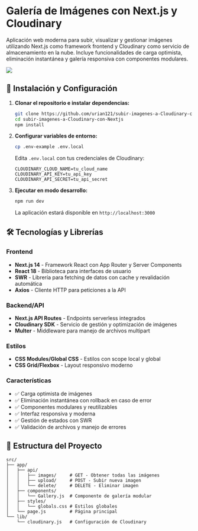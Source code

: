 # Galería de Imágenes con Next.js y Cloudinary

Aplicación web moderna para subir, visualizar y gestionar imágenes utilizando Next.js como framework frontend y Cloudinary como servicio de almacenamiento en la nube. Incluye funcionalidades de carga optimista, eliminación instantánea y galería responsiva con componentes modulares.

![](https://raw.githubusercontent.com/urian121/imagenes-proyectos-github/refs/heads/master/subir-imagenes-con-Nextjs-y-Cloudinary.gif)

## 🚀 Instalación y Configuración

1. **Clonar el repositorio e instalar dependencias:**
   ```bash
   git clone https://github.com/urian121/subir-imagenes-a-Cloudinary-con-Nextjs
   cd subir-imagenes-a-Cloudinary-con-Nextjs
   npm install
   ```

2. **Configurar variables de entorno:**
   ```bash
   cp .env-example .env.local
   ```
   Edita `.env.local` con tus credenciales de Cloudinary:
   ```
   CLOUDINARY_CLOUD_NAME=tu_cloud_name
   CLOUDINARY_API_KEY=tu_api_key
   CLOUDINARY_API_SECRET=tu_api_secret
   ```

3. **Ejecutar en modo desarrollo:**
   ```bash
   npm run dev
   ```
   La aplicación estará disponible en `http://localhost:3000`

## 🛠️ Tecnologías y Librerías

### Frontend
- **Next.js 14** - Framework React con App Router y Server Components
- **React 18** - Biblioteca para interfaces de usuario
- **SWR** - Librería para fetching de datos con cache y revalidación automática
- **Axios** - Cliente HTTP para peticiones a la API

### Backend/API
- **Next.js API Routes** - Endpoints serverless integrados
- **Cloudinary SDK** - Servicio de gestión y optimización de imágenes
- **Multer** - Middleware para manejo de archivos multipart

### Estilos
- **CSS Modules/Global CSS** - Estilos con scope local y global
- **CSS Grid/Flexbox** - Layout responsivo moderno

### Características
- ✅ Carga optimista de imágenes
- ✅ Eliminación instantánea con rollback en caso de error
- ✅ Componentes modulares y reutilizables
- ✅ Interfaz responsiva y moderna
- ✅ Gestión de estados con SWR
- ✅ Validación de archivos y manejo de errores

## 📁 Estructura del Proyecto

```
src/
├── app/
│   ├── api/
│   │   ├── images/     # GET - Obtener todas las imágenes
│   │   ├── upload/     # POST - Subir nueva imagen
│   │   └── delete/     # DELETE - Eliminar imagen
│   ├── components/
│   │   └── Gallery.js  # Componente de galería modular
│   ├── styles/
│   │   └── globals.css # Estilos globales
│   └── page.js         # Página principal
└── lib/
    └── cloudinary.js   # Configuración de Cloudinary
```
